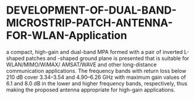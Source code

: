 # DEVELOPMENT-OF-DUAL-BAND-MICROSTRIP-PATCH-ANTENNA-FOR-WLAN-Application
a compact, high-gain and dual-band MPA formed with a pair of inverted L-shaped patches and -shaped ground plane is presented that is suitable for WLAN/MIMO/WiMAX/ AMSAT/WAVE and other long-distance communication applications. The frequency bands with return loss below 210 dB cover 3.34–3.54 and 4.90–6.26 GHz with maximum gain values of 6.1 and 8.0 dB in the lower and higher frequency bands, respectively, thus making the proposed antenna appropriate for high-gain applications.
